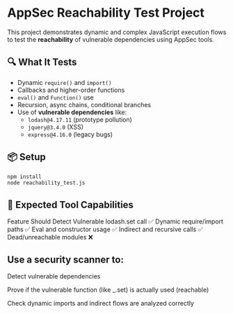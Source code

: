 # AppSec Reachability Test Project

This project demonstrates dynamic and complex JavaScript execution flows to test the **reachability** of vulnerable dependencies using AppSec tools.

## 🔍 What It Tests

- Dynamic `require()` and `import()`
- Callbacks and higher-order functions
- `eval()` and `Function()` use
- Recursion, async chains, conditional branches
- Use of **vulnerable dependencies** like:
  - `lodash@4.17.11` (prototype pollution)
  - `jquery@3.4.0` (XSS)
  - `express@4.16.0` (legacy bugs)

## 📦 Setup

```bash
npm install
node reachability_test.js

```

## 🧪 Expected Tool Capabilities
Feature	Should Detect
Vulnerable lodash.set call	✅
Dynamic require/import paths	✅
Eval and constructor usage	✅
Indirect and recursive calls	✅
Dead/unreachable modules	❌

## Use a security scanner to:

Detect vulnerable dependencies

Prove if the vulnerable function (like _.set) is actually used (reachable)

Check dynamic imports and indirect flows are analyzed correctly
